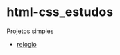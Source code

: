 # html-css_estudos
Projetos simples

<ul>
  <li><a href="https://fdeniscdsilva.github.io/html-css_estudos/miniProjetos/relogio/" target="_blank">relogio</a>
</ul>